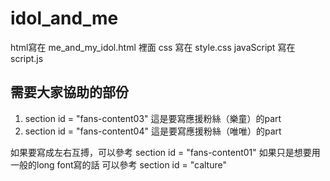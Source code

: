 # idol_and_me

html寫在 me_and_my_idol.html 裡面
css 寫在 style.css
javaScript 寫在 script.js

## 需要大家協助的部份
1. section id = "fans-content03" 這是要寫應援粉絲（樂童）的part
2. section id = "fans-content04" 這是要寫應援粉絲（唯唯）的part

如果要寫成左右互搏，可以參考 section id = "fans-content01"
如果只是想要用一般的long font寫的話 可以參考 section id = "calture"

